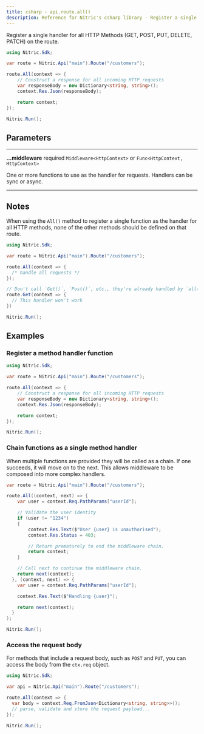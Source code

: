 ```yaml
---
title: csharp - api.route.all()
description: Reference for Nitric's csharp library - Register a single handler for all HTTP Methods (GET, POST, PUT, DELETE, PATCH) on the route.
---
```


Register a single handler for all HTTP Methods (GET, POST, PUT, DELETE, PATCH) on the route.

```csharp
using Nitric.Sdk;

var route = Nitric.Api("main").Route("/customers");

route.All(context => {
    // Construct a response for all incoming HTTP requests
    var responseBody = new Dictionary<string, string>();
    context.Res.Json(responseBody);

    return context;
});

Nitric.Run();
```

## Parameters

---

**...middleware** required `Middleware<HttpContext>` or `Func<HttpContext, HttpContext>`

One or more functions to use as the handler for requests. Handlers can be sync or async.

---

## Notes

When using the `All()` method to register a single function as the handler for all HTTP methods, none of the other methods should be defined on that route.

```csharp
using Nitric.Sdk;

var route = Nitric.Api("main").Route("/customers");

route.All(context => {
  /* handle all requests */
});

// Don't call `Get()`, `Post()`, etc., they're already handled by `all()`
route.Get(context => {
  // This handler won't work
})

Nitric.Run();
```

## Examples

### Register a method handler function

```csharp
using Nitric.Sdk;

var route = Nitric.Api("main").Route("/customers");

route.All(context => {
    // Construct a response for all incoming HTTP requests
    var responseBody = new Dictionary<string, string>();
    context.Res.Json(responseBody);

    return context;
});

Nitric.Run();
```

### Chain functions as a single method handler

When multiple functions are provided they will be called as a chain. If one succeeds, it will move on to the next. This allows middleware to be composed into more complex handlers.

```csharp
var route = Nitric.Api("main").Route("/customers");

route.All((context, next) => {
    var user = context.Req.PathParams["userId"];

    // Validate the user identity
    if (user != "1234")
    {
        context.Res.Text($"User {user} is unauthorised");
        context.Res.Status = 403;

        // Return prematurely to end the middleware chain.
        return context;
    }

    // Call next to continue the middleware chain.
    return next(context);
  }, (context, next) => {
    var user = context.Req.PathParams["userId"];

    context.Res.Text($"Handling {user}");

    return next(context);
  }
);

Nitric.Run();
```

### Access the request body

For methods that include a request body, such as `POST` and `PUT`, you can access the body from the `ctx.req` object.

```csharp
using Nitric.Sdk;

var api = Nitric.Api("main").Route("/customers");

route.All(context => {
  var body = context.Req.FromJson<Dictionary<string, string>>();
  // parse, validate and store the request payload...
});

Nitric.Run();
```

